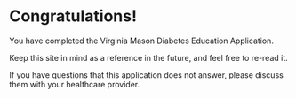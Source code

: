 # Congratulations!

You have completed the Virginia Mason Diabetes Education Application.

Keep this site in mind as a reference in the future, and feel free to re-read it.

If you have questions that this application does not answer, please discuss them with your healthcare provider.
